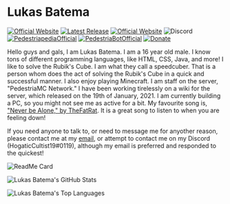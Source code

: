# Lukas Batema
[![Official Website](https://img.shields.io/website?down_color=lightgrey&down_message=offline&up_color=blue&up_message=online&style=for-the-badge&url=https://lukas-batema.github.io/BatemaDevelopment)](https://lukas-batema.github.io/BatemaDevelopment) [![Latest Release](https://img.shields.io/github/v/release/Lukas-Batema/BatemaDevelopment?style=for-the-badge&include_prereleases)](https://lukas-batema.github.io/BatemaDevelopment) [![Official Website](https://img.shields.io/github/repo-size/Lukas-Batema/BatemaDevelopment?style=for-the-badge)](https://lukas-batema.github.io/BatemaDevelopment) ![Discord](https://img.shields.io/badge/Discord-HogaticCultist19%230119-blue?style=for-the-badge) [![PedestriapediaOfficial](https://img.shields.io/badge/Most%20Commited%20Repository-PedestriapediaOfficial-brightgreen?style=for-the-badge)](https://wiki.pedestriamc.com) [![PedestriaBotOfficial](https://img.shields.io/badge/Bug%20Tester-PedestriaBotOfficial-brightgreen?style=for-the-badge)](https://github.com/theopcoder/PedestriaBotOfficial) [![Donate](https://img.shields.io/badge/Donate%20to%20the%20Development%20of%20This%20Project-paypal.me%2FLesaBatema-blue?style=for-the-badge)](https://paypal.me/LesaBatema)

Hello guys and gals, I am Lukas Batema. I am a 16 year old male. I know tons of different programming languages, like HTML, CSS, Java, and more! I like to solve the Rubik's Cube. I am what they call a speedcuber. That is a person whom does the act of solving the Rubik's Cube in a quick and successful manner. I also enjoy playing Minecraft. I am staff on the server, "PedestriaMC Network." I have been working tirelessly on a wiki for the server, which released on the 19th of January, 2021. I am currently building a PC, so you might not see me as active for a bit. My favourite song is, ["Never be Alone," by TheFatRat](https://open.spotify.com/track/67YkHJvLYOR1mKdpQSTsUr?autoplay=true&source_application=google_assistant&nd=1). It is a great song to listen to when you are feeling down! 

If you need anyone to talk to, or need to message me for anyother reason, please contact me at my [email](mailto:lukasbatema@gmail.com), or attempt to contact me on my Discord (HogaticCultist19#0119), although my email is preferred and responded to the quickest!

![ReadMe Card](https://readme-stats-theta.vercel.app/api/pin/?username=PedestriaMC-Network&theme=dark&show_owner=true&repo=PedestriapediaOfficial)

![Lukas Batema's GitHub Stats](https://readme-stats-theta.vercel.app/api?username=Lukas-Batema&show_icons=true&theme=dark&count_private=true&custom_title=%E2%9A%A1%20Lukas%27%20Stats)

![Lukas Batema's Top Languages](https://readme-stats-theta.vercel.app/api/top-langs/?username=Lukas-Batema&theme=dark&custom_title=%E2%9A%A1%20Lukas%27%20Top%20Languages&exclude_repo=git-readme-stats,SpeedCubing-dot-org-Mobile&langs_count=10)
